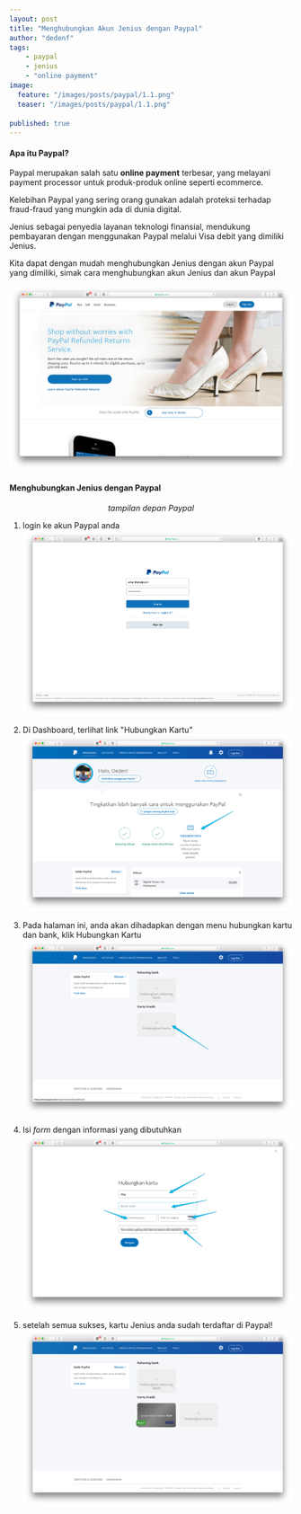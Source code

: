 ```yaml
---
layout: post
title: "Menghubungkan Akun Jenius dengan Paypal"
author: "dedenf"
tags:
    - paypal
    - jenius
    - "online payment"
image:
  feature: "/images/posts/paypal/1.1.png"
  teaser: "/images/posts/paypal/1.1.png"
  
published: true
---
```


#### Apa itu Paypal?
Paypal merupakan salah satu **online payment** terbesar, yang melayani payment processor untuk produk-produk online seperti ecommerce.

Kelebihan Paypal yang sering orang gunakan adalah proteksi terhadap fraud-fraud yang mungkin ada di dunia digital.

Jenius sebagai penyedia layanan teknologi finansial, mendukung pembayaran dengan menggunakan Paypal melalui Visa debit yang dimiliki Jenius.

Kita dapat dengan mudah menghubungkan Jenius dengan akun Paypal yang dimiliki, simak cara menghubungkan akun Jenius dan akun Paypal

![](/images/posts/paypal/1.jpg)
<!-- more -->

#### Menghubungkan Jenius dengan Paypal

<p style="text-align: center;font-style:italic;"> tampilan depan Paypal </p>

1. login ke akun Paypal anda
![login](/images/posts/paypal/1.1.png)

2. Di Dashboard, terlihat link "Hubungkan Kartu"
![dashboard hubungkan kartu](/images/posts/paypal/2.png)

3. Pada halaman ini, anda akan dihadapkan dengan menu hubungkan kartu dan bank, klik Hubungkan Kartu
![hubungkan kartu](/images/posts/paypal/3.png)

4. Isi *form* dengan informasi yang dibutuhkan
![](/images/posts/paypal/5.png)

5. setelah semua sukses, kartu Jenius anda sudah terdaftar di Paypal!
![jenius card registered](/images/posts/paypal/6.png)

